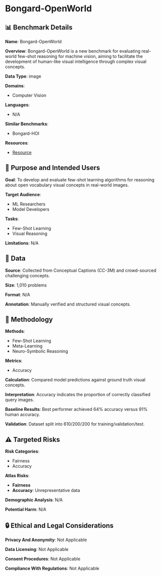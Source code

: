 # Bongard-OpenWorld

## 📊 Benchmark Details

**Name**: Bongard-OpenWorld

**Overview**: Bongard-OpenWorld is a new benchmark for evaluating real-world few-shot reasoning for machine vision, aiming to facilitate the development of human-like visual intelligence through complex visual concepts.

**Data Type**: image

**Domains**:
- Computer Vision

**Languages**:
- N/A

**Similar Benchmarks**:
- Bongard-HOI

**Resources**:
- [Resource](https://example.com/Bongard-OpenWorld)

## 🎯 Purpose and Intended Users

**Goal**: To develop and evaluate few-shot learning algorithms for reasoning about open vocabulary visual concepts in real-world images.

**Target Audience**:
- ML Researchers
- Model Developers

**Tasks**:
- Few-Shot Learning
- Visual Reasoning

**Limitations**: N/A

## 💾 Data

**Source**: Collected from Conceptual Captions (CC-3M) and crowd-sourced challenging concepts.

**Size**: 1,010 problems

**Format**: N/A

**Annotation**: Manually verified and structured visual concepts.

## 🔬 Methodology

**Methods**:
- Few-Shot Learning
- Meta-Learning
- Neuro-Symbolic Reasoning

**Metrics**:
- Accuracy

**Calculation**: Compared model predictions against ground truth visual concepts.

**Interpretation**: Accuracy indicates the proportion of correctly classified query images.

**Baseline Results**: Best performer achieved 64% accuracy versus 91% human accuracy.

**Validation**: Dataset split into 610/200/200 for training/validation/test.

## ⚠️ Targeted Risks

**Risk Categories**:
- Fairness
- Accuracy

**Atlas Risks**:
- **Fairness**
- **Accuracy**: Unrepresentative data

**Demographic Analysis**: N/A

**Potential Harm**: N/A

## 🔒 Ethical and Legal Considerations

**Privacy And Anonymity**: Not Applicable

**Data Licensing**: Not Applicable

**Consent Procedures**: Not Applicable

**Compliance With Regulations**: Not Applicable
